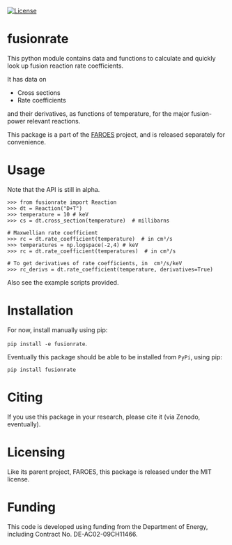 [![License](https://img.shields.io/badge/License-MIT-blue.svg)](https://opensource.org/licenses/MIT)

fusionrate
==========

This python module contains data and functions to calculate and quickly look up fusion reaction rate coefficients.

It has data on

- Cross sections
- Rate coefficients

and their derivatives, as functions of temperature, for the major fusion-power relevant reactions.

This package is a part of the [FAROES](https://github.com/Plasmacontrol/FAROES) project, and is released separately for convenience.

Usage
=====

Note that the API is still in alpha.

```
>>> from fusionrate import Reaction
>>> dt = Reaction("D+T")
>>> temperature = 10 # keV
>>> cs = dt.cross_section(temperature)  # millibarns

# Maxwellian rate coefficient
>>> rc = dt.rate_coefficient(temperature)  # in cm³/s
>>> temperatures = np.logspace(-2,4) # keV
>>> rc = dt.rate_coefficient(temperatures)  # in cm³/s

# To get derivatives of rate coefficients, in  cm³/s/keV
>>> rc_derivs = dt.rate_coefficient(temperature, derivatives=True)
```
Also see the example scripts provided.

Installation
============

For now, install manually using pip:

`pip install -e fusionrate`.

Eventually this package should be able to be installed from `PyPi`, using pip:

`pip install fusionrate`

Citing
======

If you use this package in your research, please cite it (via Zenodo, eventually).

Licensing
=========

Like its parent project, FAROES, this package is released under the MIT license.

Funding
=======

This code is developed using funding from the Department of Energy, including Contract No. DE-AC02-09CH11466.
